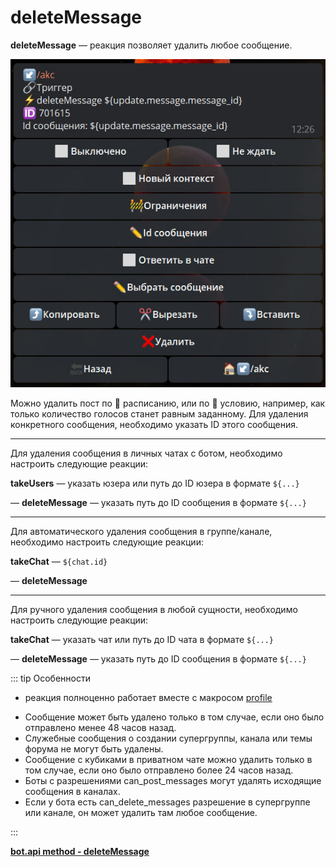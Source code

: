 # deleteMessage

**deleteMessage** — реакция позволяет удалить любое сообщение. 

![](./1.jpg)

Можно удалить пост по 📅 расписанию, или по 🚧 условию, например, как только количество голосов станет равным заданному. Для удаления конкретного сообщения, необходимо указать ID этого сообщения.

---

Для удаления сообщения в личных чатах с ботом, необходимо настроить следующие реакции:

**takeUsers** — указать юзера или путь до ID юзера в формате ```${...}```

— **deleteMessage** — указать путь до ID сообщения в формате ```${...}```

---

Для автоматического удаления сообщения в группе/канале, необходимо настроить следующие реакции:

**takeChat** — ```${chat.id}```

— **deleteMessage**

---

Для ручного удаления сообщения в любой сущности, необходимо настроить следующие реакции:

**takeChat** — указать чат или путь до ID чата в формате ```${...}```

— **deleteMessage** — указать путь до ID сообщения в формате ```${...}```



::: tip Особенности

* реакция полноценно работает вместе с макросом [profile](/ext/macros/profile/)

- Сообщение может быть удалено только в том случае, если оно было отправлено менее 48 часов назад.
- Служебные сообщения о создании супергруппы, канала или темы форума не могут быть удалены.
- Сообщение с кубиками в приватном чате можно удалить только в том случае, если оно было отправлено более 24 часов назад.
- Боты с разрешениями can_post_messages могут удалять исходящие сообщения в каналах.
- Если у бота есть can_delete_messages разрешение в супергруппе или канале, он может удалить там любое сообщение.

:::

[**bot.api method - deleteMessage**](https://core.telegram.org/bots/api#deletemessage)

